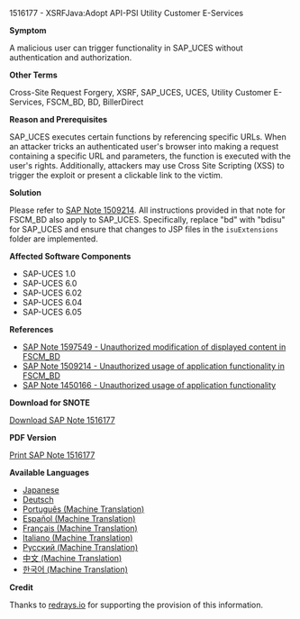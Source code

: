 1516177 - XSRFJava:Adopt API-PSI Utility Customer E-Services

**Symptom**

A malicious user can trigger functionality in SAP_UCES without authentication and authorization.

**Other Terms**

Cross-Site Request Forgery, XSRF, SAP_UCES, UCES, Utility Customer E-Services, FSCM_BD, BD, BillerDirect

**Reason and Prerequisites**

SAP_UCES executes certain functions by referencing specific URLs. When an attacker tricks an authenticated user's browser into making a request containing a specific URL and parameters, the function is executed with the user's rights. Additionally, attackers may use Cross Site Scripting (XSS) to trigger the exploit or present a clickable link to the victim.

**Solution**

Please refer to [SAP Note 1509214](https://me.sap.com/notes/1509214). All instructions provided in that note for FSCM_BD also apply to SAP_UCES. Specifically, replace "bd" with "bdisu" for SAP_UCES and ensure that changes to JSP files in the `isuExtensions` folder are implemented.

**Affected Software Components**

- SAP-UCES 1.0
- SAP-UCES 6.0
- SAP-UCES 6.02
- SAP-UCES 6.04
- SAP-UCES 6.05

**References**

- [SAP Note 1597549 - Unauthorized modification of displayed content in FSCM_BD](https://me.sap.com/notes/1597549)
- [SAP Note 1509214 - Unauthorized usage of application functionality in FSCM_BD](https://me.sap.com/notes/1509214)
- [SAP Note 1450166 - Unauthorized usage of application functionality](https://me.sap.com/notes/1450166)

**Download for SNOTE**

[Download SAP Note 1516177](https://notesdownloads.sap.com/note/0040000017107802017)

**PDF Version**

[Print SAP Note 1516177](https://me.sap.com/sap/support/sfm/notes/print/0001516177?language=en-US&token=76703BCFDA87C99A1E1554B740D9A2BF)

**Available Languages**

- [Japanese](https://me.sap.com/notes/0001516177/J)
- [Deutsch](https://me.sap.com/notes/0001516177/D)
- [Português (Machine Translation)](https://me.sap.com/notes/0001516177/P)
- [Español (Machine Translation)](https://me.sap.com/notes/0001516177/S)
- [Français (Machine Translation)](https://me.sap.com/notes/0001516177/F)
- [Italiano (Machine Translation)](https://me.sap.com/notes/0001516177/I)
- [Русский (Machine Translation)](https://me.sap.com/notes/0001516177/R)
- [中文 (Machine Translation)](https://me.sap.com/notes/0001516177/1)
- [한국어 (Machine Translation)](https://me.sap.com/notes/0001516177/3)

**Credit**

Thanks to [redrays.io](https://redrays.io) for supporting the provision of this information.